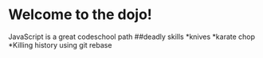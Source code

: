 # Welcome to the dojo!
JavaScript is a great codeschool path
##deadly skills
*knives
*karate chop
*Killing history using git rebase
